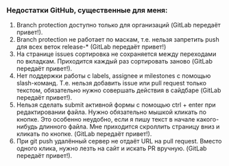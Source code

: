 ### Недостатки GitHub, существенные для меня:

1. Branch protection доступно только для организаций (GitLab передаёт привет!).
2. Branch protection не работает по маскам, т.е. нельзя запретить push для всех веток release-* (GitLab передаёт привет!)
3. На странице issues сортировка не сохраняется между переходами по вкладкам. Приходится каждый раз сортировать заново (GitLab передаёт привет!).
4. Нет поддержки работы с labels, assignee и milestones с помощью slash-команд. Т.е. нельзя добавить issue или pull request только текстом, обязательно нужно совершать действия в сайдбаре (GitLab передаёт привет!).
5. Нельзя сделать submit активной формы с помощью ctrl + enter при редактировании файла. Нужно обязательно мышкой кликать по кнопке. Это особенно неудобно, если я пишу текст в начале какого-нибудь длинного файла. Мне приходится скроллить страницу вниз и кликать по кнопке. (GitLab передаёт привет!).
6. При git push удалённый сервер не отдаёт URL на pull request. Вместо одного клика, нужно лезть на сайт и искать PR вручную. (GitLab передаёт привет!).
